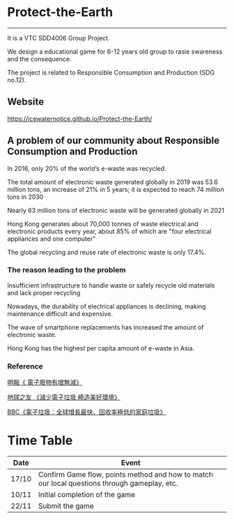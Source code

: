 # Protect-the-Earth
***
It is a VTC SDD4006 Group Project. 

We design a educational game for 6-12 years old group to rasie swareness and the consequence.

The project is related to Responsible Consumption and Production (SDG no.12).
## Website

https://icewaternotice.github.io/Protect-the-Earth/

## A problem of our community about Responsible Consumption and Production

In 2016, only 20% of the world’s e-waste was recycled.

The total amount of electronic waste generated globally in 2019 was 53.6 million tons, an increase of 21% in 5 years; it is expected to reach 74 million tons in 2030

Nearly 63 million tons of electronic waste will be generated globally in 2021

Hong Kong generates about 70,000 tonnes of waste electrical and electronic products every year, about 85% of which are "four electrical appliances and one computer"

The global recycling and reuse rate of electronic waste is only 17.4%.

### The reason leading to the problem 

Insufficient infrastructure to handle waste or safely recycle old materials and lack proper recycling

Nowadays, the durability of electrical appliances is declining, making maintenance difficult and expensive.

The wave of smartphone replacements has increased the amount of electronic waste.

Hong Kong has the highest per capita amount of e-waste in Asia.

### Reference

[明報《 電子廢物有增無減》](https://reurl.cc/y6Lyxa )

[地球之友 《減少電子垃圾 締造美好環境》](https://reurl.cc/9Rvzdn)

[BBC《電子垃圾：全球增長最快、回收率極低的家庭垃圾》](https://reurl.cc/jvW77D )

# Time Table

|Date|Event|
|---|---|
|17/10|Confirm Game flow, points method and how to match our local questions through gameplay, etc.|
|10/11|Initial completion of the game|
|22/11|Submit the game|
